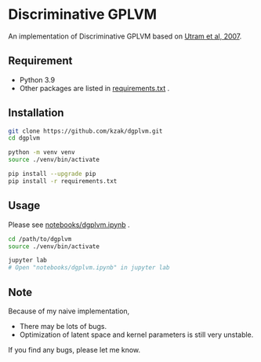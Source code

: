 # Discriminative GPLVM

An implementation of Discriminative GPLVM
based on [Utram et al, 2007](https://dl.acm.org/doi/abs/10.1145/1273496.1273613?casa_token=ZoR2sCkaWwkAAAAA:nRw0IHevdVWLqbD7JufdVAObtzM0lE0cuLi_vHH-RgtyHqvBkIiaAUsOQjFNlJ4SL18Xb96yRYTkjFQ).


## Requirement
- Python 3.9
- Other packages are listed in [requirements.txt](https://github.com/kzak/dgplvm/requirements.txt) .


## Installation

```sh
git clone https://github.com/kzak/dgplvm.git
cd dgplvm

python -m venv venv
source ./venv/bin/activate

pip install --upgrade pip
pip install -r requirements.txt
```


## Usage
Please see [notebooks/dgplvm.ipynb](https://github.com/kzak/dgplvm/noteboks/dgplvm_example.ipynb) .

```sh
cd /path/to/dgplvm
source ./venv/bin/activate

jupyter lab
# Open "notebooks/dgplvm.ipynb" in jupyter lab
```


## Note
Because of my naive implementation, 
- There may be lots of bugs.
- Optimization of latent space and kernel parameters is still very unstable.

If you find any bugs, please let me know.
